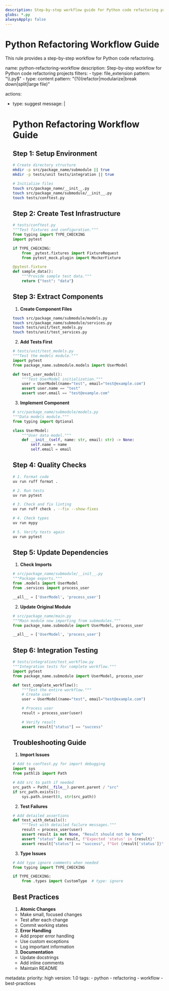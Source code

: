 ```yaml
---
description: Step-by-step workflow guide for Python code refactoring projects
globs: *.py
alwaysApply: false
---
```


# Python Refactoring Workflow Guide

This rule provides a step-by-step workflow for Python code refactoring.

<rule>
name: python-refactoring-workflow
description: Step-by-step workflow for Python code refactoring projects
filters:
  - type: file_extension
    pattern: "\\.py$"
  - type: content
    pattern: "(?i)(refactor|modularize|break down|split|large file)"

actions:
  - type: suggest
    message: |
      # Python Refactoring Workflow Guide

      ## Step 1: Setup Environment

      ```bash
      # Create directory structure
      mkdir -p src/package_name/submodule || true
      mkdir -p tests/unit tests/integration || true

      # Initialize files
      touch src/package_name/__init__.py
      touch src/package_name/submodule/__init__.py
      touch tests/conftest.py
      ```

      ## Step 2: Create Test Infrastructure

      ```python
      # tests/conftest.py
      """Test fixtures and configuration."""
      from typing import TYPE_CHECKING
      import pytest

      if TYPE_CHECKING:
          from _pytest.fixtures import FixtureRequest
          from pytest_mock.plugin import MockerFixture

      @pytest.fixture
      def sample_data():
          """Provide sample test data."""
          return {"test": "data"}
      ```

      ## Step 3: Extract Components

      1. **Create Component Files**
      ```bash
      touch src/package_name/submodule/models.py
      touch src/package_name/submodule/services.py
      touch tests/unit/test_models.py
      touch tests/unit/test_services.py
      ```

      2. **Add Tests First**
      ```python
      # tests/unit/test_models.py
      """Test the models module."""
      import pytest
      from package_name.submodule.models import UserModel

      def test_user_model():
          """Test UserModel initialization."""
          user = UserModel(name="test", email="test@example.com")
          assert user.name == "test"
          assert user.email == "test@example.com"
      ```

      3. **Implement Component**
      ```python
      # src/package_name/submodule/models.py
      """Data models module."""
      from typing import Optional

      class UserModel:
          """User data model."""
          def __init__(self, name: str, email: str) -> None:
              self.name = name
              self.email = email
      ```

      ## Step 4: Quality Checks

      ```bash
      # 1. Format code
      uv run ruff format .

      # 2. Run tests
      uv run pytest

      # 3. Check and fix linting
      uv run ruff check . --fix --show-fixes

      # 4. Check types
      uv run mypy

      # 5. Verify tests again
      uv run pytest
      ```

      ## Step 5: Update Dependencies

      1. **Check Imports**
      ```python
      # src/package_name/submodule/__init__.py
      """Package exports."""
      from .models import UserModel
      from .services import process_user

      __all__ = ['UserModel', 'process_user']
      ```

      2. **Update Original Module**
      ```python
      # src/package_name/main.py
      """Main module now importing from submodules."""
      from package_name.submodule import UserModel, process_user

      __all__ = ['UserModel', 'process_user']
      ```

      ## Step 6: Integration Testing

      ```python
      # tests/integration/test_workflow.py
      """Integration tests for complete workflow."""
      import pytest
      from package_name.submodule import UserModel, process_user

      def test_complete_workflow():
          """Test the entire workflow."""
          # Create user
          user = UserModel(name="test", email="test@example.com")

          # Process user
          result = process_user(user)

          # Verify result
          assert result["status"] == "success"
      ```

      ## Troubleshooting Guide

      1. **Import Issues**
      ```python
      # Add to conftest.py for import debugging
      import sys
      from pathlib import Path

      # Add src to path if needed
      src_path = Path(__file__).parent.parent / "src"
      if src_path.exists():
          sys.path.insert(0, str(src_path))
      ```

      2. **Test Failures**
      ```python
      # Add detailed assertions
      def test_with_details():
          """Test with detailed failure messages."""
          result = process_user(user)
          assert result is not None, "Result should not be None"
          assert "status" in result, f"Expected 'status' in {result}"
          assert result["status"] == "success", f"Got {result['status']}"
      ```

      3. **Type Issues**
      ```python
      # Add type ignore comments when needed
      from typing import TYPE_CHECKING

      if TYPE_CHECKING:
          from .types import CustomType  # type: ignore
      ```

      ## Best Practices

      1. **Atomic Changes**
      - Make small, focused changes
      - Test after each change
      - Commit working states

      2. **Error Handling**
      - Add proper error handling
      - Use custom exceptions
      - Log important information

      3. **Documentation**
      - Update docstrings
      - Add inline comments
      - Maintain README

metadata:
  priority: high
  version: 1.0
  tags:
    - python
    - refactoring
    - workflow
    - best-practices
</rule>
